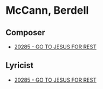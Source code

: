 # McCann, Berdell

## Composer

- [20285 - GO TO JESUS FOR REST](/hymns/20285.md)

## Lyricist

- [20285 - GO TO JESUS FOR REST](/hymns/20285.md)

